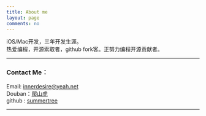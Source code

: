 ```yaml
---
title: About me
layout: page
comments: no
---
```


iOS/Mac开发，三年开发生涯。	
热爱编程，开源索取者，github fork客。正努力编程开源贡献者。		  	

----

### Contact Me：        

Email: [innerdesire@yeah.net](mailto:innerdesire@yeah.net)     
Douban：[爬山虎](http://www.douban.com/people/38024106/)    
github : [summertree](https://github.com/summertree)        

----
